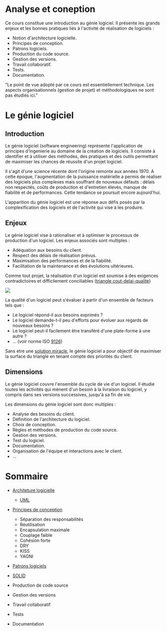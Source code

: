 <!-- 
https://www.freecodecamp.org/news/javascript-design-patterns-explained/
https://designpatternsphp.readthedocs.io/en/latest/README.html
- https://github.com/ClementDelgrange/Cours_analyse_informatique/blob/master/Analyse_avancee.md
-->

# Analyse et coneption

Ce cours constitue une introduction au génie logiciel. Il présente les grands enjeux et les bonnes pratiques liés à l'activité de réalisation de logiciels :

- Notion d'architecture logicielle.
- Principes de conception.
- Patrons logiciels.
- Production du code source.
- Gestion des versions.
- Travail collaboratif.
- Tests.
- Documentation.

"Le point de vue adopté par ce cours est essentiellement technique. Les aspects organisationnels (gestion de projet) et méthodologiques ne sont pas étudiés ici."

# Le génie logiciel
## Introduction
Le génie logiciel (software engineering) représente l'application de principes d'ingenierie au domaine de la création de logiciels. Il consiste à identifier et à utiliser des méthodes, des pratiques et des outils permettant de maximiser les chances de réussite d'un projet logiciel.

Il s'agit d'une science récente dont l'origine remonte aux années 1970. A cette époque, l'augmentation de la puissance matérielle a permis de réaliser des logiciels plus complexes mais souffrant de nouveaux défauts : délais non respectés, coûts de production et d'entretien élevés, manque de fiabilité et de performances. Cette tendance se poursuit encore aujourd'hui.

L'apparition du génie logiciel est une réponse aux défis posés par la complexification des logiciels et de l'activité qui vise à les produire.

## Enjeux
Le génie logiciel vise à rationaliser et à optimiser le processus de production d'un logiciel. Les enjeux associés sont multiples :
- Adéquation aux besoins du client.
- Respect des délais de réalisation prévus.
- Maximisation des performances et de la fiabilité.
- Facilitation de la maintenance et des évolutions ultérieures.

Comme tout projet, la réalisation d'un logiciel est soumise à des exigences contradictoires et difficilement conciliables ([triangle cout-delai-qualite](./triangleQualiteCoutDelai.md))

![](https://2847164876-files.gitbook.io/~/files/v0/b/gitbook-legacy-files/o/assets%2F-LDB4vgNE8GeGbLj6zqs%2F-LDB6opZ8PcgPlJl9qkn%2F-LDB8rSQJ0vMd-3sSUaD%2Ftriangle-qualite-cout-delai.jpg?generation=1527064789893413&alt=media)

La qualité d'un logiciel peut s'évaluer à partir d'un ensemble de facteurs tels que :

- Le logiciel répond-il aux besoins exprimés ?
- Le logiciel demande-t-il peu d'efforts pour évoluer aux regards de nouveaux besoins ?
- Le logiciel peut-il facilement être transféré d'une plate-forme à une autre ?
- ... (voir norme ISO [9126](https://fr.wikipedia.org/wiki/ISO/CEI_9126))

Sans etre une [solution miracle](https://fr.wikipedia.org/wiki/Pas_de_balle_en_argent), le génie logiciel a pour objectif de maximiser la surface du triangle en tenant compte des priorités du client.

## Dimensions
Le génie logiciel couvre l'ensemble du cycle de vie d'un logiciel. Il étudie toutes les activités qui mènent d'un besoin à la livraison du logiciel, y compris dans ses versions successives, jusqu'à sa fin de vie.

Les dimensions du génie logiciel sont donc multiples :
- Analyse des besoins du client.
- Définition de l'architecture du logiciel.
- Choix de conception.
- Règles et méthodes de production du code source.
- Gestion des versions.
- Test du logiciel.
- Documentation.
- Organisation de l'équipe et interactions avec le client.
- ...

# Sommaire
- [Architeture logicielle](./architectureLogicielle.md)
    - [UML](../../UML/readme.md)
- [Principes de conception](./principeConception.md)
    - Séparation des responsabilités
    - Réutilisation
    - Encapsulation maximale
    - Couplage faible
    - Cohésion forte
    - DRY
    - KISS
    - YAGNI
- [Patrons logiciels](./patronsLogiciels.md)


- [SOLID](./SOLID.md)


- Production de code source
- Gestion des versions
- Travail collaboratif
- Tests
- Documentation
